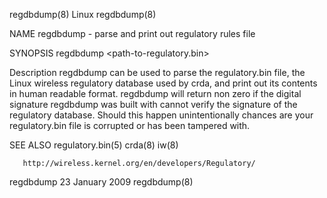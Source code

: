 regdbdump(8)                                                           Linux                                                          regdbdump(8)

NAME
       regdbdump - parse and print out regulatory rules file

SYNOPSIS
       regdbdump <path-to-regulatory.bin>

Description
       regdbdump can be used to parse the regulatory.bin file, the Linux wireless regulatory database used by crda, and print out its contents in
       human readable format.  regdbdump will return non zero if the digital signature regdbdump was built with cannot verify the signature of the
       regulatory database.  Should this happen unintentionally chances are your regulatory.bin file is corrupted or has been tampered with.

SEE ALSO
       regulatory.bin(5) crda(8) iw(8)

       http://wireless.kernel.org/en/developers/Regulatory/

regdbdump                                                         23 January 2009                                                     regdbdump(8)
